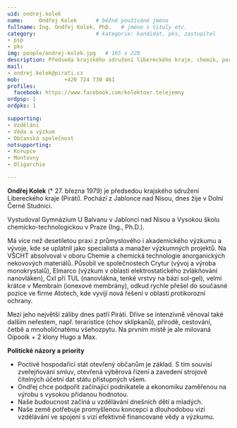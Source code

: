 ```yaml
---
uid: ondrej.kolek
name:     Ondřej Kolek  	# běžně používáné jméno
fullname: Ing. Ondřej Kolek, PhD.  	# jméno s tituly etc.
category:                 	# kategorie: kandidat, pks, zastupitel
- psp
- pks
img: people/ondrej-kolek.jpg   # 165 x 220
description: Předseda krajského sdružení libereckého kraje, chemik, pochází z Jablonce nad Nisou, dnes žije v Dolní Černé Studnici.            	# kratký popis, max 160 znaků
mail:
- ondrej.kolek@pirati.cz
mob:			  +420 724 730 461
profiles:
  facebook: https://www.facebook.com/kolektoer.telejemny
ordpsp: 1
ordpks: 1

supporting:
- Vzdělání
- Věda a výzkum
- Občanská společnost
notsupporting:
- Korupce
- Montovny
- Oligarchie

---
```


**Ondřej Kolek** (* 27. března 1979) je předsedou krajského sdružení Libereckého kraje (Piráti). Pochází z Jablonce nad Nisou, dnes žije v Dolní Černé Studnici.

Vystudoval Gymnázium U Balvanu v Jablonci nad Nisou a Vysokou školu chemicko-technologickou v Praze (Ing., Ph.D.).

Má více než desetiletou praxi z průmyslového i akademického výzkumu a vývoje, kde se uplatnil jako specialista a manažer výzkumných projektů. Na VŠCHT absolvoval v oboru Chemie a chemická technologie anorganických nekovových materiálů. Působil ve společnostech Crytur (vývoj a výroba monokrystalů), Elmarco (výzkum v oblasti elektrostatického zvlákňování nanovláken), CxI při TUL (nanovlákna, tenké vrstvy na bázi sol-gel), velmi krátce v Membrain (ionexové membrány), odkud rychle přešel do současné pozice ve firme Atotech, kde vyvíjí nová řešení v oblasti protikorozní ochrany.

Mezi jeho největší záliby dnes patří Piráti. Dříve se intenzivně věnoval také dalším neřestem, např. teraristice (chov sklípkanů), přírodě, cestování, četbě a mnoholičnatému všehozpytu. Na prvním místě je ale milovaná Oipooik + 2 klony Hugo a Max.

**Politické názory a priority**

* Poctivě hospodařící stát otevřený občanům je základ. S tím souvisí zveřejňování smluv, otevřená výběrová řízení a zavedení strojově čitelných účetní dat státu přístupných všem.
* Ondřej chce podpořit začínající podnikatele a ekonomiku zaměřenou na výrobu s vysokou přidanou hodnotou.
* Naše budoucnost začíná u vzdělávání dnešních dětí a mladých.
* Naše země potřebuje promyšlenou koncepci a dlouhodobou vizi vzdělávání ve spojení s vizí efektivně financované vědy a výzkumu.
